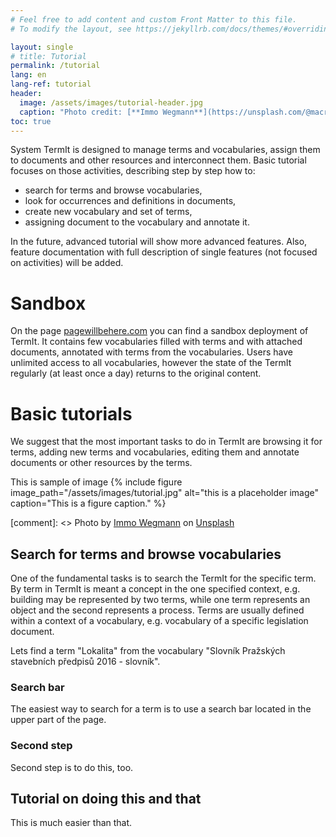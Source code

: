 ```yaml
---
# Feel free to add content and custom Front Matter to this file.
# To modify the layout, see https://jekyllrb.com/docs/themes/#overriding-theme-defaults

layout: single
# title: Tutorial
permalink: /tutorial
lang: en
lang-ref: tutorial
header:
  image: /assets/images/tutorial-header.jpg
  caption: "Photo credit: [**Immo Wegmann**](https://unsplash.com/@macroman?utm_source=unsplash&utm_medium=referral&utm_content=creditCopyText) on [**Unsplash**](http://unsplash.com/)"
toc: true
---
```


System TermIt is designed to manage terms and vocabularies, assign them to documents and other resources and interconnect them. Basic tutorial focuses on those activities, describing step by step how to:
* search for terms and browse vocabularies,
* look for occurrences and definitions in documents,
* create new vocabulary and set of terms,
* assigning document to the vocabulary and annotate it.

In the future, advanced tutorial will show more advanced features. Also, feature documentation with full description of single features (not focused on activities) will be added.

# Sandbox
On the page <a href="pagewillbehere.com">pagewillbehere.com</a> you can find a sandbox deployment of TermIt. It contains few vocabularies filled with terms and with attached documents, annotated with terms from the vocabularies. Users have unlimited access to all vocabularies, however the state of the TermIt regularly (at least once a day) returns to the original content.

# Basic tutorials
We suggest that the most important tasks to do in TermIt are browsing it for terms, adding new terms and vocabularies, editing them and annotate documents or other resources by the terms.

This is sample of image
{% include figure image_path="/assets/images/tutorial.jpg" alt="this is a placeholder image" caption="This is a figure caption." %}

[comment]: <> Photo by <a href="https://unsplash.com/@macroman?utm_source=unsplash&utm_medium=referral&utm_content=creditCopyText">Immo Wegmann</a> on <a href="https://unsplash.com/s/photos/tutor?utm_source=unsplash&utm_medium=referral&utm_content=creditCopyText">Unsplash</a>


## Search for terms and browse vocabularies

One of the fundamental tasks is to search the TermIt for the specific term. By term in TermIt is meant a concept in the one specified context, e.g. building may be represented by two terms, while one term represents an object and the second represents a process. Terms are usually defined within a context of a vocabulary, e.g. vocabulary of a specific legislation document.

Lets find a term "Lokalita" from the vocabulary "Slovník Pražských stavebních předpisů 2016 - slovník".

### Search bar
The easiest way to search for a term is to use a search bar located in the upper part of the page.

### Second step
Second step is to do this, too.

## Tutorial on doing this and that
This is much easier than that.
